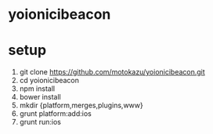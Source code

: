 yoionicibeacon
==============

# setup
1. git clone https://github.com/motokazu/yoionicibeacon.git
2. cd yoionicibeacon
3. npm install
4. bower install
5. mkdir {platform,merges,plugins,www}
6. grunt platform:add:ios
7. grunt run:ios
